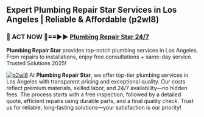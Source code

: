 ## Expert Plumbing Repair Star Services in Los Angeles | Reliable & Affordable (p2wl8)  

<h3>🚿 ACT NOW 🌟==►► <a href="https://tinyurl.com/2ne6vx2x" rel="nofollow">Plumbing Repair Star 24/7</a></h3>

**Plumbing Repair Star** provides top-notch plumbing services in Los Angeles. From repairs to installations, enjoy free consultations + same-day service. Trusted Solutions 2025!

[![p2wl8](https://i.imgur.com/4PFF4AK.jpeg)](https://tinyurl.com/2ne6vx2x)
At **Plumbing Repair Star**, we offer top-tier plumbing services in Los Angeles with transparent pricing and exceptional quality. Our costs reflect premium materials, skilled labor, and 24/7 availability—no hidden fees. The process starts with a free inspection, followed by a detailed quote, efficient repairs using durable parts, and a final quality check. Trust us for reliable, long-lasting solutions—your satisfaction is our priority!